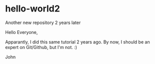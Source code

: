 # hello-world2
Another new repository 2 years later

Hello Everyone,

Apparantly, I did this same tutorial 2 years ago.  By now, I should be an expert on Git/Github, but I'm not.  :)

John
